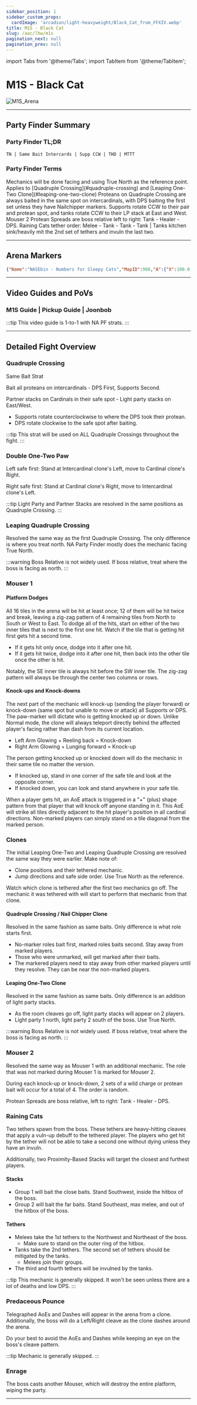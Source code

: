 ```yaml
---
sidebar_position: 1
sidebar_custom_props:
  cardImage: 'arcadion/light-heavyweight/Black_Cat_from_FFXIV.webp'
title: M1S - Black Cat
slug: /aac/lhw/m1s
pagination_next: null
pagination_prev: null
---
```


import Tabs from '@theme/Tabs';
import TabItem from '@theme/TabItem';

# M1S - Black Cat
![M1S_Arena](/arcadion/light-heavyweight/M1S_Arena.png)

***

## Party Finder Summary

### Party Finder TL;DR

```
TN | Same Bait Intercards | Supp CCW | THD | MTTT
```

### Party Finder Terms

<Tabs>
  <TabItem value="TN" label="TN" default>
    Mechanics will be done facing and using True North as the reference point. Applies to [Quadruple Crossing](#quadruple-crossing) and [Leaping One-Two Clone](#leaping-one-two-clone)
  </TabItem>
  <TabItem value="Same Bait" label="Same Bait">
    Proteans on Quadruple Crossing are always baited in the same spot on intercardinals, with DPS baiting the first set unless they have Nailchipper markers.
  </TabItem>
  <TabItem value="Supp CCW" label="Supp CCW">
    Supports rotate CCW to their pair and protean spot, and tanks rotate CCW to their LP stack at East and West.
  </TabItem>
    <TabItem value="THD" label="THD">
    Mouser 2 Protean Spreads are boss relative left to right: Tank - Healer - DPS.
  </TabItem>
    <TabItem value="MTTT" label="MTTT">
    Raining Cats tether order: Melee - Tank - Tank - Tank | Tanks kitchen sink/heavily mit the 2nd set of tethers and invuln the last two.

  </TabItem>
</Tabs>

***

## Arena Markers

```json
{"Name":"NASEbin - Numbers for Sleepy Cats","MapID":986,"A":{"X":100.0,"Y":0.0,"Z":90.0,"ID":0,"Active":true},"B":{"X":110.0,"Y":0.0,"Z":100.0,"ID":1,"Active":true},"C":{"X":100.0,"Y":0.0,"Z":110.0,"ID":2,"Active":true},"D":{"X":90.0,"Y":0.0,"Z":100.0,"ID":3,"Active":true},"One":{"X":90.0,"Y":0.0,"Z":95.0,"ID":4,"Active":true},"Two":{"X":110.0,"Y":0.0,"Z":95.0,"ID":5,"Active":true},"Three":{"X":110.0,"Y":0.0,"Z":105.0,"ID":6,"Active":true},"Four":{"X":90.0,"Y":0.0,"Z":105.0,"ID":7,"Active":true}}
```

***

## Video Guides and PoVs

### M1S Guide | Pickup Guide | Joonbob

<YouTube youTubeId="0Vb3TCqz4F8" />
:::tip
This video guide is 1-to-1 with NA PF strats.
:::

***

## Detailed Fight Overview

### Quadruple Crossing

Same Bait Strat

Bait all proteans on intercardinals - DPS First, Supports Second.

Partner stacks on Cardinals in their safe spot - Light party stacks on East/West.

* Supports rotate counterclockwise to where the DPS took their protean.
* DPS rotate clockwise to the safe spot after baiting.

:::tip
This strat will be used on ALL Quadruple Crossings throughout the fight.
:::

### Double One-Two Paw

Left safe first:
Stand at Intercardinal clone's Left, move to Cardinal clone's Right.

Right safe first:
Stand at Cardinal clone's Right, move to Intercardinal clone's Left.

:::tip
Light Party and Partner Stacks are resolved in the same positions as Quadruple Crossing.
:::

### Leaping Quadruple Crossing

Resolved the same way as the first Quadruple Crossing. The only difference is where you treat north. NA Party Finder mostly does the mechanic facing True North.

:::warning
Boss Relative is not widely used. If boss relative, treat where the boss is facing as north.
:::

### Mouser 1

#### Platform Dodges

All 16 tiles in the arena will be hit at least once; 12 of them will be hit twice and break, leaving a zig-zag pattern of 4 remaining tiles from North to South or West to East. To dodge all of the hits, start on either of the two inner tiles that is next to the first one hit. Watch if the tile that is getting hit first gets hit a second time.

* If it gets hit only once, dodge into it after one hit.
* If it gets hit twice, dodge into it after one hit, then back into the other tile once the other is hit.

Notably, the SE inner tile is always hit before the SW inner tile. The zig-zag pattern will always be through the center two columns or rows.

#### Knock-ups and Knock-downs

The next part of the mechanic will knock-up (sending the player forward) or knock-down (same spot but unable to move or attack) all Supports or DPS. The paw-marker will dictate who is getting knocked up or down. Unlike Normal mode, the clone will always teleport directly behind the affected player's facing rather than dash from its current location.

* Left Arm Glowing + Reeling back = Knock-down
* Right Arm Glowing + Lunging forward = Knock-up

The person getting knocked up or knocked down will do the mechanic in their same tile no matter the version.

* If knocked up, stand in one corner of the safe tile and look at the opposite corner.
* If knocked down, you can look and stand anywhere in your safe tile.

When a player gets hit, an AoE attack is triggered in a "+" (plus) shape pattern from that player that will knock off anyone standing in it. This AoE will strike all tiles directly adjacent to the hit player's position in all cardinal directions. Non-marked players can simply stand on a tile diagonal from the marked person. 

### Clones

The initial Leaping One-Two and Leaping Quadruple Crossing are resolved the same way they were earlier. Make note of:

* Clone positions and their tethered mechanic.
* Jump directions and safe side order. Use True North as the reference.

Watch which clone is tethered after the first two mechanics go off. The mechanic it was tethered with will start to perform that mechanic from that clone.

#### Quadruple Crossing / Nail Chipper Clone

Resolved in the same fashion as same baits. Only difference is what role starts first.

* No-marker roles bait first, marked roles baits second. Stay away from marked players.
* Those who were unmarked, will get marked after their baits.
* The markered players need to stay away from other marked players until they resolve. They can be near the non-marked players.

#### Leaping One-Two Clone

Resolved in the same fashion as same baits. Only difference is an addition of light party stacks.

* As the room cleaves go off, light party stacks will appear on 2 players.
* Light party 1 north, light party 2 south of the boss. Use True North.

:::warning
Boss Relative is not widely used. If boss relative, treat where the boss is facing as north.
:::

### Mouser 2

Resolved the same way as Mouser 1 with an additional mechanic. The role that was not marked during Mouser 1 is marked for Mouser 2.

During each knock-up or knock-down, 2 sets of a wild charge or protean bait will occur for a total of 4. The order is random.

Protean Spreads are boss relative, left to right: Tank - Healer - DPS.

### Raining Cats

Two tethers spawn from the boss. These tethers are heavy-hitting cleaves that apply a vuln-up debuff to the tethered player. The players who get hit by the tether will not be able to take a second one without dying unless they have an invuln.  

Additionally, two Proximity-Based Stacks will target the closest and furthest players.

#### Stacks
* Group 1 will bait the close baits. Stand Southwest, inside the hitbox of the boss.
* Group 2 will bait the far baits. Stand Southeast, max melee, and out of the hitbox of the boss.

#### Tethers
* Melees take the 1st tethers to the Northwest and Northeast of the boss. 
  * Make sure to stand on the outer ring of the hitbox.
* Tanks take the 2nd tethers. The second set of tethers should be mitigated by the tanks.
  * Melees join their groups.
* The third and fourth tethers will be invulned by the tanks.

:::tip
This mechanic is generally skipped. It won't be seen unless there are a lot of deaths and low DPS.
:::

### Predaceous Pounce

Telegraphed AoEs and Dashes will appear in the arena from a clone. Additionally, the boss will do a Left/Right cleave as the clone dashes around the arena.

Do your best to avoid the AoEs and Dashes while keeping an eye on the boss's cleave pattern.

:::tip
Mechanic is generally skipped.
:::

### Enrage

The boss casts another Mouser, which will destroy the entire platform, wiping the party.

***